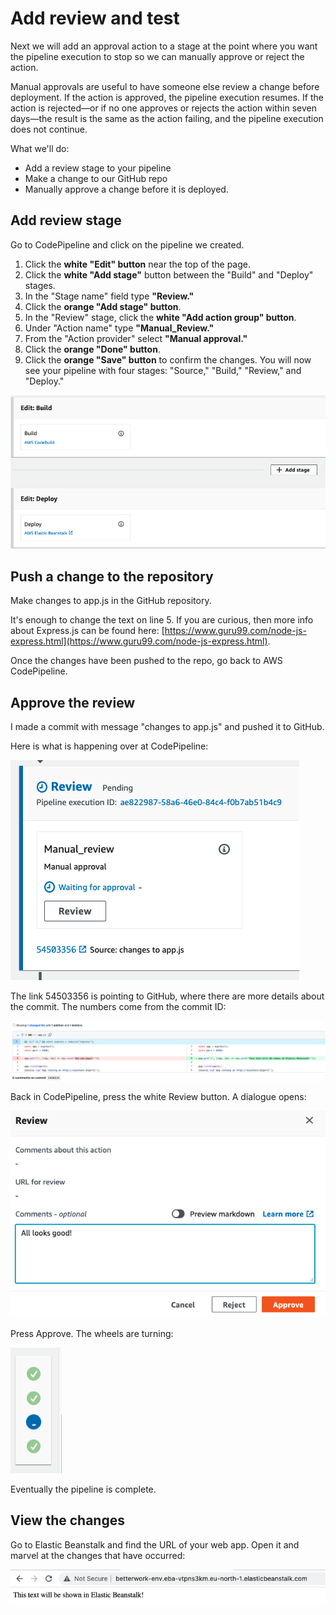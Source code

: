 # Add review and test

Next we will add an approval action to a stage at the point where you want the pipeline execution to stop so we can manually approve or reject the action.&#x20;

Manual approvals are useful to have someone else review a change before deployment. If the action is approved, the pipeline execution resumes. If the action is rejected—or if no one approves or rejects the action within seven days—the result is the same as the action failing, and the pipeline execution does not continue.

What we'll do:

* Add a review stage to your pipeline
* Make a change to our GitHub repo
* Manually approve a change before it is deployed.

## Add review stage

Go to CodePipeline and click on the pipeline we created.&#x20;

1. Click the **white "Edit" button** near the top of the page.
2. Click the **white "Add stage"** button between the "Build" and "Deploy" stages.
3. In the "Stage name" field type **"Review."**
4. Click the **orange "Add stage" button**.
5. In the "Review" stage, click the **white "Add action group" button**.
6. Under "Action name" type **"Manual\_Review."**
7. From the "Action provider" select **"Manual approval."**
8. Click the **orange "Done" button**.
9. Click the **orange "Save" button** to confirm the changes. You will now see your pipeline with four stages: "Source," "Build," "Review," and "Deploy."

![Adding a stage](<../../../.gitbook/assets/image (352).png>)

## Push a change to the repository

Make changes to app.js in the GitHub repository.&#x20;

It's enough to change the text on line 5. If you are curious, then more info about Express.js can be found here: [https://www.guru99.com/node-js-express.html](https://www.guru99.com/node-js-express.html).

Once the changes have been pushed to the repo, go back to AWS CodePipeline.&#x20;

## Approve the review

I made a commit with message "changes to app.js" and pushed it to GitHub.&#x20;

Here is what is happening over at CodePipeline:

![Waiting for manual approval](<../../../.gitbook/assets/image (221).png>)

The link 54503356 is pointing to GitHub, where there are more details about the commit. The numbers come from the commit ID:

![Vieweing changes in Github](<../../../.gitbook/assets/image (392).png>)

Back in CodePipeline, press the white Review button. A dialogue opens:



![Review](<../../../.gitbook/assets/image (23).png>)

Press Approve. The wheels are turning:

![Pipeline moves to the next stage](<../../../.gitbook/assets/image (126).png>)

Eventually the pipeline is complete.&#x20;

## View the changes

Go to Elastic Beanstalk and find the URL of your web app. Open it and marvel at the changes that have occurred:

![](<../../../.gitbook/assets/image (369).png>)

